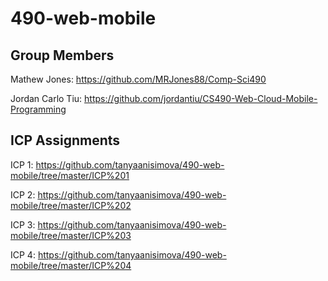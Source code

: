# 490-web-mobile

## Group Members

Mathew Jones: https://github.com/MRJones88/Comp-Sci490

Jordan Carlo Tiu: https://github.com/jordantiu/CS490-Web-Cloud-Mobile-Programming

## ICP Assignments

ICP 1: https://github.com/tanyaanisimova/490-web-mobile/tree/master/ICP%201

ICP 2: https://github.com/tanyaanisimova/490-web-mobile/tree/master/ICP%202

ICP 3: https://github.com/tanyaanisimova/490-web-mobile/tree/master/ICP%203

ICP 4: https://github.com/tanyaanisimova/490-web-mobile/tree/master/ICP%204
